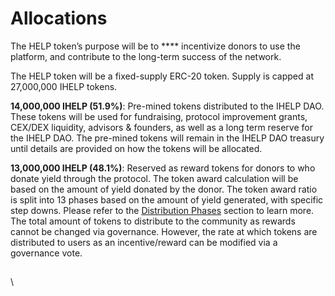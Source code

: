 # Allocations

The HELP token’s purpose will be to **** incentivize donors to use the platform, and contribute to the long-term success of the network.&#x20;

The HELP token will be a fixed-supply ERC-20 token. Supply is capped at 27,000,000 IHELP tokens.&#x20;

**14,000,000 IHELP (51.9%)**: Pre-mined tokens distributed to the IHELP DAO. These tokens will be used for fundraising, protocol improvement grants, CEX/DEX liquidity, advisors & founders, as well as a long term reserve for the IHELP DAO. The pre-mined tokens will remain in the IHELP DAO treasury until details are provided on how the tokens will be allocated.&#x20;

**13,000,000 IHELP (48.1%)**: Reserved as reward tokens for donors to who donate yield through the protocol. The token award calculation will be based on the amount of yield donated by the donor. The token award ratio is split into 13 phases based on the amount of yield generated, with specific step downs. Please refer to the [Distribution Phases](distribution-phases.md) section to learn more. The total amount of tokens to distribute to the community as rewards cannot be changed via governance. However, the rate at which tokens are distributed to users as an incentive/reward can be modified via a governance vote.&#x20;

##

\
